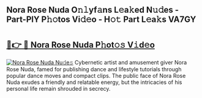 ## Nora Rose Nuda O𝚗𝚕yf𝚊ns L𝚎a𝚔ed N𝚞𝚍es - Part-PlY P𝚑𝚘tos Vi𝚍𝚎o - H𝚘𝚝 Part L𝚎a𝚔s VA7GY

# <h2><a href="http://kfenf7.oniu.top/?m=Nora+Rose+Nuda">🔗👉 🔴 Nora Rose Nuda P𝚑ot𝚘𝚜 V𝚒d𝚎o</a></h2>

[![Nora Rose Nuda Nu𝚍e𝚜](https://i.imgur.com/0qMVB7G.gif)](http://kfenf7.oniu.top/?m=Nora+Rose+Nuda)
Cybernetic artist and amusement giver Nora Rose Nuda, famed for publishing dance and lifestyle tutorials through popular dance moves and compact clips. The public face of Nora Rose Nuda exudes a friendly and relatable energy, but the intricacies of his personal life remain shrouded in secrecy.  
